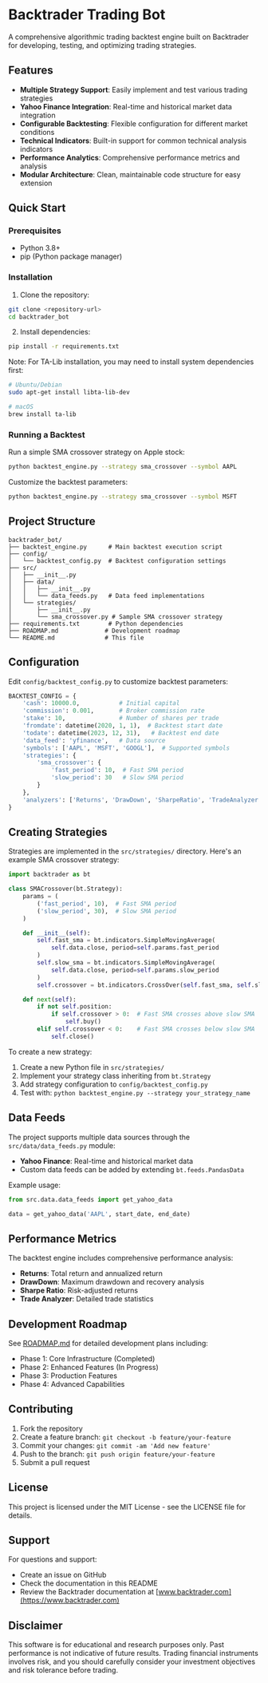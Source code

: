 # Backtrader Trading Bot

A comprehensive algorithmic trading backtest engine built on Backtrader for developing, testing, and optimizing trading strategies.

## Features

- **Multiple Strategy Support**: Easily implement and test various trading strategies
- **Yahoo Finance Integration**: Real-time and historical market data integration
- **Configurable Backtesting**: Flexible configuration for different market conditions
- **Technical Indicators**: Built-in support for common technical analysis indicators
- **Performance Analytics**: Comprehensive performance metrics and analysis
- **Modular Architecture**: Clean, maintainable code structure for easy extension

## Quick Start

### Prerequisites

- Python 3.8+
- pip (Python package manager)

### Installation

1. Clone the repository:
```bash
git clone <repository-url>
cd backtrader_bot
```

2. Install dependencies:
```bash
pip install -r requirements.txt
```

Note: For TA-Lib installation, you may need to install system dependencies first:
```bash
# Ubuntu/Debian
sudo apt-get install libta-lib-dev

# macOS
brew install ta-lib
```

### Running a Backtest

Run a simple SMA crossover strategy on Apple stock:
```bash
python backtest_engine.py --strategy sma_crossover --symbol AAPL
```

Customize the backtest parameters:
```bash
python backtest_engine.py --strategy sma_crossover --symbol MSFT
```

## Project Structure

```
backtrader_bot/
├── backtest_engine.py      # Main backtest execution script
├── config/
│   └── backtest_config.py  # Backtest configuration settings
├── src/
│   ├── __init__.py
│   ├── data/
│   │   ├── __init__.py
│   │   └── data_feeds.py   # Data feed implementations
│   └── strategies/
│       ├── __init__.py
│       └── sma_crossover.py # Sample SMA crossover strategy
├── requirements.txt        # Python dependencies
├── ROADMAP.md             # Development roadmap
└── README.md              # This file
```

## Configuration

Edit `config/backtest_config.py` to customize backtest parameters:

```python
BACKTEST_CONFIG = {
    'cash': 10000.0,           # Initial capital
    'commission': 0.001,       # Broker commission rate
    'stake': 10,               # Number of shares per trade
    'fromdate': datetime(2020, 1, 1),  # Backtest start date
    'todate': datetime(2023, 12, 31),   # Backtest end date
    'data_feed': 'yfinance',   # Data source
    'symbols': ['AAPL', 'MSFT', 'GOOGL'],  # Supported symbols
    'strategies': {
        'sma_crossover': {
            'fast_period': 10,  # Fast SMA period
            'slow_period': 30   # Slow SMA period
        }
    },
    'analyzers': ['Returns', 'DrawDown', 'SharpeRatio', 'TradeAnalyzer']
}
```

## Creating Strategies

Strategies are implemented in the `src/strategies/` directory. Here's an example SMA crossover strategy:

```python
import backtrader as bt

class SMACrossover(bt.Strategy):
    params = (
        ('fast_period', 10),  # Fast SMA period
        ('slow_period', 30),  # Slow SMA period
    )

    def __init__(self):
        self.fast_sma = bt.indicators.SimpleMovingAverage(
            self.data.close, period=self.params.fast_period
        )
        self.slow_sma = bt.indicators.SimpleMovingAverage(
            self.data.close, period=self.params.slow_period
        )
        self.crossover = bt.indicators.CrossOver(self.fast_sma, self.slow_sma)

    def next(self):
        if not self.position:
            if self.crossover > 0:  # Fast SMA crosses above slow SMA
                self.buy()
        elif self.crossover < 0:    # Fast SMA crosses below slow SMA
            self.close()
```

To create a new strategy:

1. Create a new Python file in `src/strategies/`
2. Implement your strategy class inheriting from `bt.Strategy`
3. Add strategy configuration to `config/backtest_config.py`
4. Test with: `python backtest_engine.py --strategy your_strategy_name`

## Data Feeds

The project supports multiple data sources through the `src/data/data_feeds.py` module:

- **Yahoo Finance**: Real-time and historical market data
- Custom data feeds can be added by extending `bt.feeds.PandasData`

Example usage:
```python
from src.data.data_feeds import get_yahoo_data

data = get_yahoo_data('AAPL', start_date, end_date)
```

## Performance Metrics

The backtest engine includes comprehensive performance analysis:

- **Returns**: Total return and annualized return
- **DrawDown**: Maximum drawdown and recovery analysis
- **Sharpe Ratio**: Risk-adjusted returns
- **Trade Analyzer**: Detailed trade statistics

## Development Roadmap

See [ROADMAP.md](ROADMAP.md) for detailed development plans including:

- Phase 1: Core Infrastructure (Completed)
- Phase 2: Enhanced Features (In Progress)
- Phase 3: Production Features
- Phase 4: Advanced Capabilities

## Contributing

1. Fork the repository
2. Create a feature branch: `git checkout -b feature/your-feature`
3. Commit your changes: `git commit -am 'Add new feature'`
4. Push to the branch: `git push origin feature/your-feature`
5. Submit a pull request

## License

This project is licensed under the MIT License - see the LICENSE file for details.

## Support

For questions and support:
- Create an issue on GitHub
- Check the documentation in this README
- Review the Backtrader documentation at [www.backtrader.com](https://www.backtrader.com)

## Disclaimer

This software is for educational and research purposes only. Past performance is not indicative of future results. Trading financial instruments involves risk, and you should carefully consider your investment objectives and risk tolerance before trading.